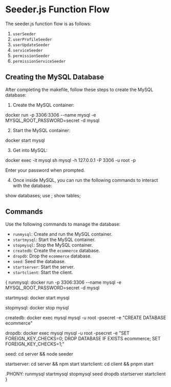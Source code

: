 # Seeder.js Function Flow

The seeder.js function flow is as follows:

1. `userSeeder`
2. `userProfileSeeder`
3. `userUpdateSeeder`
4. `serviceSeeder`
5. `permissionSeeder`
6. `permissionServiceSeeder`

## Creating the MySQL Database

After completing the makefile, follow these steps to create the MySQL database:

1. Create the MySQL container:

docker run -p 3306:3306 --name mysql -e MYSQL_ROOT_PASSWORD=secret -d mysql


2. Start the MySQL container:

docker start mysql


3. Get into MySQL:

docker exec -it mysql sh
mysql -h 127.0.0.1 -P 3306 -u root -p


Enter your password when prompted.

4. Once inside MySQL, you can run the following commands to interact with the database:

show databases;
use <your database>;
show tables;

## Commands

Use the following commands to manage the database:

- `runmysql`: Create and run the MySQL container.
- `startmysql`: Start the MySQL container.
- `stopmysql`: Stop the MySQL container.
- `createdb`: Create the `ecommerce` database.
- `dropdb`: Drop the `ecommerce` database.
- `seed`: Seed the database.
- `startserver`: Start the server.
- `startclient`: Start the client.

{
runmysql: 
	docker run -p 3306:3306 --name mysql -e MYSQL_ROOT_PASSWORD=secret -d mysql

startmysql: 
	docker start mysql

stopmysql: 
	docker stop mysql

createdb:
	docker exec mysql mysql -u root -psecret -e "CREATE DATABASE ecommerce"

dropdb:
	docker exec mysql mysql -u root -psecret -e "SET FOREIGN_KEY_CHECKS=0; DROP DATABASE IF EXISTS ecommerce; SET FOREIGN_KEY_CHECKS=1;"

seed:
	cd server && node seeder

startserver: 
	cd server && npm start
startclient:
	cd client && pnpm start

.PHONY: runmysql startmysql stopmysql seed dropdb startserver startclient
}

